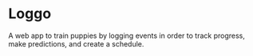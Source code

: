 # Loggo

A web app to train puppies by logging events in order to track progress, make predictions, and create a schedule.
